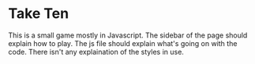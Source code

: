 # Take Ten
This is a small game mostly in Javascript. The sidebar of the page should explain how to play. The js file should explain what's going on with the code. There isn't any explaination of the styles in use.